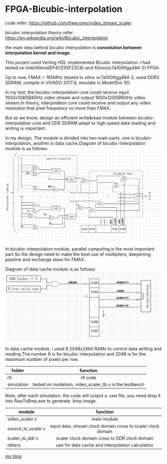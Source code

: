 # FPGA-Bicubic-interpolation
code refer: https://github.com/freecores/video_stream_scaler

bicubic interpolation theory refer: https://en.wikipedia.org/wiki/Bicubic_interpolation

the main idea behind bicubic interpolation is **convolution between interpolation kernel and image.**

This porject used Verilog HDL implemented Bicubic interpolation.
I had tested on Intel/Altera(EP4CE55F23C8) and Xilinx(xc7a100tfgg484-2) FPGA.

Up to now, FMAX = 165MHz  (tested in xilinx xc7a100tfgg484-2, used DDR3 SDRAM, compile in VIVADO 2017.4, simulate in ModelSim 10).

In my test, the bicubic-interpolation core could receive input 1920x1080@60Hz video stream and output 1600x1200@60Hz video stream.In theory, interpolation core could receive and output any video resolution that pixel frequency no more than FMAX.

But as we know, design an efficient write&read module between bicubic-interpolation core and DDR SDRAM adapt to high speed data reading and writing is important.

In my design, The module is divided into two main parts, one is bicubic-interpolation, another is data cache.Diagram of bicubic-interpolation module is as follows:
![Image discription](https://github.com/KevinHexin/FPGA-Bicubic-interpolation/blob/master/image/1.PNG)

In bicubic-interpolation module, parallel computing is the most important part.So the design need to make the best use of multipliers, deepening pipeline and exchange skew for FMAX.

Diagram of data cache module is as follows:
![Image discription](https://github.com/KevinHexin/FPGA-Bicubic-interpolation/blob/master/image/2.PNG)

In data cache module, i used 8 2048x24bit RAMs to control data writing and reading.The number 8 is for bicubic interpolation and 2048 is for the maximum number of pixels per row.

| folder|function|
| --------           |   :----:      |
|rtl| rtl code |
|simulation| tested on modelsim, video_scaler_tb.v is the testbench|

Note, after each simulation, the code will output a .raw file, you need drop it into RawToBmp.exe to generate .bmp image.


|  module            |  function     |
| --------           |   :----:      |
| video_scaler.v     |  main module  |
| source_to_scaler.v | input data-stream clock domain cross to scaler clock domain |
| scaler_to_ddr.v    | scaler clock domain cross to DDR clock domain   |
| others             | use for data cache and interpolation calculation            |

[my blog](https://blog.csdn.net/Kevin_Hee)
